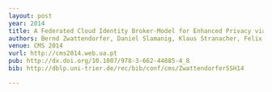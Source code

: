 ```yaml
---
layout: post
year: 2014
title: A Federated Cloud Identity Broker-Model for Enhanced Privacy via Proxy Re-Encryption
authors: Bernd Zwattendorfer, Daniel Slamanig, Klaus Stranacher, Felix Hörandner
venue: CMS 2014
vurl: http://cms2014.web.ua.pt
pub: http://dx.doi.org/10.1007/978-3-662-44885-4_8
bib: http://dblp.uni-trier.de/rec/bib/conf/cms/ZwattendorferSSH14

---
```


